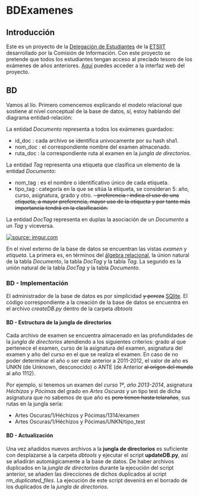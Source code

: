 # BDExamenes
## Introducción
Este es un proyecto de la [Delegación de Estudiantes](http://deiit.ugr.es/) de la [ETSIIT](http://etsiit.ugr.es/) desarrollado por la Comisión de Información. Con este proyecto se pretende que todos los estudiantes tengan acceso al preciado tesoro de los exámenes de años anteriores. [Aquí](http://bdexamenes.duckdns.org/BDExamenes/) puedes acceder a la interfaz web del proyecto.

## BD
Vamos al lío. Primero comencemos explicando el modelo relacional que sostiene al nivel conceptual de la base de datos, sí, estoy hablando del diagrama entidad-relación:

La entidad *Documento* representa a todos los exámenes guardados:
  - id_doc : cada archivo se identifica univocamente por su hash sha1.
  - nom_doc : el correspondiente nombre del examen almacenado.
  - ruta_doc : la correspondiente ruta al examen en la *jungla de directorios*.

La entidad *Tag* representa una etiqueta que clasifica un elemento de la entidad *Documento*:
  - nom_tag : es el nombre o identificativo único de cada etiqueta.
  - tipo_tag : categoría en la que se sitúa la etiqueta, se consideran 5: año, curso, asignatura, grado y otro.
  ~~- preferencia : indica el uso de una etiqueta, a mayor preferencia, mayor uso de la etiqueta y por tanto más importancia  tendrá en la clasificación.~~

La entidad *DocTag* representa en duplas la asociación de un *Documento* a un *Tag* y viceversa.

<a href="http://imgur.com/yNXJwKs"><img src="http://i.imgur.com/yNXJwKs.png" title="source: imgur.com" /></a>

En el nivel externo de la base de datos se encuentran las vistas *examen* y *etiqueta*. La primera es, en términos del [álgebra relacional](https://es.wikipedia.org/wiki/%C3%81lgebra_relacional), la únion natural de la tabla *Documento*, la tabla *DocTag* y la tabla *Tag*. La segundo es la unión natural de la tabla *DocTag* y la tabla *Documento*.

### BD - Implementación
El administrador de la base de datos es por simplicidad ~~y pereza~~ [SQlite](https://sqlite.org/). El código correspondiente a la creación de la base de datos se encuentra en el archivo *createDB.py* dentro de la carpeta *dbtools*

#### BD - Estructura de la **jungla de directorios**

Cada archivo de examen se encuentra almacenado en las profundidades de la *jungla de directorios* atendiendo a los siguientes criterios: grado al que pertenece el examen, curso de la asignatura del examen, asignatura del examen y año del curso en el que se realiza el examen. En caso de no poder determinar el año o ser este anterior a 2011-2012, el valor de año es UNKN (de Unknown, desconocido) o ANTE (de Anterior ~~al origen del mundo~~ al año 1112).

Por ejemplo, si tenemos un examen del *curso 1º*, *año 2013-2014*, asignatura *Héchizos y Pócimas* del grado en *Artes Oscuras* y un tipo test de dicha asígnatura que no sabemos de que año es ~~pero tienen hasta telarañas~~, sus rutas en la jungla sería:

- Artes Oscuras/1/Héchizos y Pócimas/1314/examen
- Artes Oscuras/1/Héchizos y Pócimas/UNKN/tipo_test

#### BD - Actualización
Una vez añadidos nuevos archivos a la **jungla de directorios** es suficiente con desplazarse a la carpeta *dbtools* y ejecutar el script **updateDB.py**, así se añadirán automágicamente a la base de datos. De haber archivos duplicados en la *jungla de directorios* durante la ejecución del script anterior, se añaden las direcciones de dichos duplicados al script *rm_duplicated_files*. La ejecución de este script devenirá en el borrado de los duplicados de la *jungla de directorios*.
